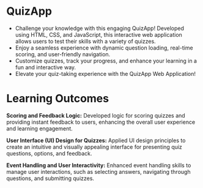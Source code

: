 # QuizApp
* Challenge your knowledge with this engaging QuizApp! Developed using HTML, CSS, and JavaScript, this interactive web application allows users to test their skills with a variety of quizzes. 
* Enjoy a seamless experience with dynamic question loading, real-time scoring, and user-friendly navigation. 
* Customize quizzes, track your progress, and enhance your learning in a fun and interactive way. 
* Elevate your quiz-taking experience with the QuizApp Web Application!

# Learning Outcomes

**Scoring and Feedback Logic:**
Developed logic for scoring quizzes and providing instant feedback to users, enhancing the overall user experience and learning engagement.

**User Interface (UI) Design for Quizzes:**
Applied UI design principles to create an intuitive and visually appealing interface for presenting quiz questions, options, and feedback.

**Event Handling and User Interactivity:**
Enhanced event handling skills to manage user interactions, such as selecting answers, navigating through questions, and submitting quizzes.


